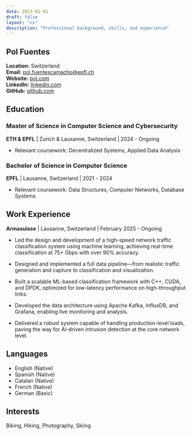 ```yaml
---
date: 2023-01-01
draft: false
layout: "cv"
description: "Professional background, skills, and experience"
---
```

## Pol Fuentes

**Location:** Switzerland  
**Email:** pol.fuentescamacho@epfl.ch  
**Website:** [pol.com](https://spacemercury.github.io)  
**LinkedIn:** [linkedin.com](https://linkedin.com/in/pol-fuentes-camacho)  
**GitHub:** [github.com](https://github.com/spacemercury)

## Education

### Master of Science in Computer Science and Cybersecurity
**ETH & EPFL** | Zurich & Lausanne, Switzerland | 2024 - Ongoing

- Relevant coursework: Decentralized Systems, Applied Data Analysis 

### Bachelor of Science in Computer Science
**EPFL** | Lausanne, Switzerland | 2021 - 2024

- Relevant coursework: Data Structures, Computer Networks, Database Systems

## Work Experience

**Armasuisse** | Lausanne, Switzerland | February 2025 - Ongoing

- Led the design and development of a high-speed network traffic classification system using machine learning, achieving real-time classification at 75+ Gbps with over 90% accuracy.

- Designed and implemented a full data pipeline—from realistic traffic generation and capture to classification and visualization.

- Built a scalable ML-based classification framework with C++, CUDA, and DPDK, optimized for low-latency performance on high-throughput links.

- Developed the data architecture using Apache Kafka, InfluxDB, and Grafana, enabling live monitoring and analysis.

- Delivered a robust system capable of handling production-level loads, paving the way for AI-driven intrusion detection at the core network level.






## Languages

- English (Native)
- Spanish (Native)
- Catalan (Native)
- French (Native)
- German (Basic)

## Interests

Biking, Hiking, Photography, Skiing